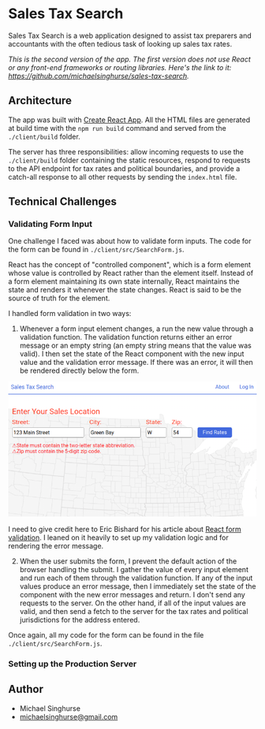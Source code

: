 # Sales Tax Search

Sales Tax Search is a web application designed to assist tax preparers and
accountants with the often tedious task of looking up sales tax rates.

*This is the second version of the app. The first version does not use React or
any front-end frameworks or routing libraries. Here's the link to it: 
https://github.com/michaelsinghurse/sales-tax-search.*

## Architecture
The app was built with [Create React App](https://create-react-app.dev/). All
the HTML files are generated at build time with the `npm run build` command and
served from the `./client/build` folder. 

The server has three responsibilities: allow incoming requests to use the 
`./client/build` folder containing the static resources, respond to requests to 
the API endpoint for tax rates and political boundaries, and provide a catch-all 
response to all other requests by sending the `index.html` file. 

## Technical Challenges
### Validating Form Input
One challenge I faced was about how to validate form inputs. The code for the
form can be found in `./client/src/SearchForm.js`.

React has the concept of "controlled component", which is a form element
whose value is controlled by React rather than the element itself. Instead of
a form element maintaining its own state internally, React maintains the state 
and renders it whenever the state changes. React is said to be the source of 
truth for the element.

I handled form validation in two ways:

1. Whenever a form input element changes, a run the new value through a validation
function. The validation function returns either an error message or an empty
string (an empty string means that the value was valid). I then set the state of 
the React component with the new input value and the validation error message.
If there was an error, it will then be rendered directly below the form.

![form-err.png](form-error.png)

I need to give credit here to Eric Bishard for his article about [React form
validation](https://www.telerik.com/blogs/up-and-running-with-react-form-validation). 
I leaned on it heavily to set up my validation logic and for rendering the error
message. 

2. When the user submits the form, I prevent the default action of the browser
handling the submit. I gather the value of every input element and run each of
them through the validation function. If any of the input values produce an
error message, then I immediately set the state of the component with the new 
error messages and return. I don't send any requests to the server. On the other
hand, if all of the input values are valid, and then send a fetch to the server
for the tax rates and political jurisdictions for the address entered.

Once again, all my code for the form can be found in the file
`./client/src/SearchForm.js`.

### Setting up the Production Server


## Author
* Michael Singhurse
* michaelsinghurse@gmail.com
